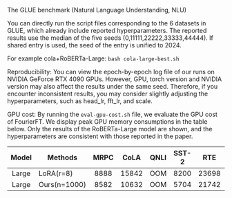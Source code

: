 The GLUE benchmark (Natural Language Understanding, NLU)

You can directly run the script files corresponding to the 6 datasets in GLUE, which already include reported hyperparameters. The reported results use the median of the five seeds (0,11111,22222,33333,44444). If shared entry is used, the seed of the entry is unified to 2024.

For example cola+RoBERTa-Large: ```bash cola-large-best.sh```

Reproducibility: You can view the epoch-by-epoch log file of our runs on NVIDIA GeForce RTX 4090 GPUs. However, GPU, torch version and NVIDIA version may also affect the results under the same seed. Therefore, if you encounter inconsistent results, you may consider slightly adjusting the hyperparameters, such as head_lr, fft_lr, and scale.

GPU cost: By running the ```eval-gpu-cost.sh``` file, we evaluate the GPU cost of FourierFT. We display peak GPU memory consumptions in the table below.
Only the results of the RoBERTa-Large model are shown, and the hyperparameters are consistent with those reported in the paper.

| Model 	| Methods 	| MRPC 	| CoLA 	| QNLI 	| SST-2 	| RTE 	| STS-B 	|
|:---:	|---	|:---:	|:---:	|:---:	|:---:	|:---:	|:---:	|
| Large 	| LoRA(r=8) 	| 8888 	| 15842 	| OOM 	| 8200 	| 23698 	| 13600 	|
| Large 	| Ours(n=1000) 	| 8582 	| 10632 	| OOM 	| 5704 	| 21742 	| 11986 	|